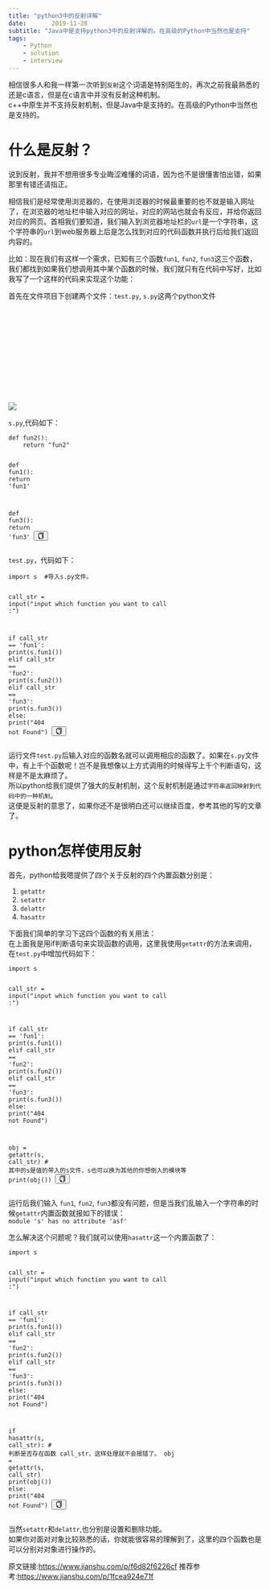 ```yaml
---
title: "python3中的反射详解"
date:       2019-11-28
subtitle: "Java中是支持python3中的反射详解的。在高级的Python中当然也是支持"
tags:
	- Python
	- solution
	- interview
---
```



<p>相信很多人和我一样第一次听到<code>反射</code>这个词语是特别陌生的，再次之前我最熟悉的还是c语言，但是在c语言中并没有反射这种机制。<br>
    c++中原生并不支持反射机制，但是Java中是支持的。在高级的Python中当然也是支持的。</p>
<h1>什么是反射？</h1>
<p>说到反射，我并不想用很多专业晦涩难懂的词语，因为也不是很懂害怕出错，如果那里有错还请指正。</p>
<p>相信我们是经常使用浏览器的，在使用浏览器的时候最重要的也不就是输入网址了，在浏览器的地址栏中输入对应的网址，对应的网站也就会有反应，并给你返回对应的网页。首相我们要知道，我们输入到浏览器地址栏的<code>url</code>是一个字符串，这个字符串的<code>url</code>到web服务器上后是怎么找到对应的代码函数并执行后给我们返回内容的。
</p>
<p>比如：现在我们有这样一个需求，已知有三个函数<code>fun1</code>, <code>fun2</code>, <code>fun3</code>这三个函数，我们都找到如果我们想调用其中某个函数的时候，我们就只有在代码中写好，比如我写了一个这样的代码来实现这个功能：
</p>
<p>首先在文件项目下创建两个文件：<code>test.py</code>, <code>s.py</code>这两个python文件</p>
<div class="image-package">
    <div class="image-container" style="max-width: 700px; max-height: 414px; background-color: transparent;">
        <div class="image-container-fill" style="padding-bottom: 37.3%;"></div>
        <div class="image-view" data-width="1110" data-height="414"><img
                data-original-src="//upload-images.jianshu.io/upload_images/13859457-3c31dd82c446cc0e.png"
                data-original-width="1110" data-original-height="414" data-original-format="image/png"
                data-original-filesize="72108" class="" data-image-index="0" style="cursor: zoom-in;"
                src="//upload-images.jianshu.io/upload_images/13859457-3c31dd82c446cc0e.png?imageMogr2/auto-orient/strip|imageView2/2/w/1110/format/webp">
        </div>
    </div>
    <div class="image-caption"></div>
</div>
<p><code>s.py</code>,代码如下：</p>
<pre class="line-numbers  language-python"><code class="  language-python"><span
        class="token keyword">def</span> <span class="token function">fun2</span><span
        class="token punctuation">(</span><span class="token punctuation">)</span><span
        class="token punctuation">:</span>
    <span class="token keyword">return</span> <span class="token string">"fun2"</span>


<span class="token keyword">def</span> <span class="token function">fun1</span><span
            class="token punctuation">(</span><span class="token punctuation">)</span><span
            class="token punctuation">:</span>
    <span class="token keyword">return</span> <span class="token string">'fun1'</span>


<span class="token keyword">def</span> <span class="token function">fun3</span><span
            class="token punctuation">(</span><span class="token punctuation">)</span><span
            class="token punctuation">:</span>
    <span class="token keyword">return</span> <span class="token string">'fun3'</span>
<span aria-hidden="true"
      class="line-numbers-rows"><span></span><span></span><span></span><span></span><span></span><span></span><span></span><span></span><span></span><span></span></span></code><button
        class="VJbwyy" type="button" aria-label="复制代码"><i aria-label="icon: copy" class="anticon anticon-copy"><svg
        viewBox="64 64 896 896" focusable="false" class="" data-icon="copy" width="1em" height="1em"
        fill="currentColor" aria-hidden="true"><path
        d="M832 64H296c-4.4 0-8 3.6-8 8v56c0 4.4 3.6 8 8 8h496v688c0 4.4 3.6 8 8 8h56c4.4 0 8-3.6 8-8V96c0-17.7-14.3-32-32-32zM704 192H192c-17.7 0-32 14.3-32 32v530.7c0 8.5 3.4 16.6 9.4 22.6l173.3 173.3c2.2 2.2 4.7 4 7.4 5.5v1.9h4.2c3.5 1.3 7.2 2 11 2H704c17.7 0 32-14.3 32-32V224c0-17.7-14.3-32-32-32zM350 856.2L263.9 770H350v86.2zM664 888H414V746c0-22.1-17.9-40-40-40H232V264h432v624z"></path></svg></i></button></pre>
<p><code>test.py</code>，代码如下：</p>
<pre class="line-numbers  language-python"><code class="  language-python"><span class="token keyword">import</span> s  <span
        class="token comment">#导入s.py文件。</span>

call_str <span class="token operator">=</span> <span class="token builtin">input</span><span
            class="token punctuation">(</span><span
            class="token string">"input which function you want to call :"</span><span
            class="token punctuation">)</span>

<span class="token keyword">if</span> call_str <span class="token operator">==</span> <span
            class="token string">'fun1'</span><span class="token punctuation">:</span>
    <span class="token keyword">print</span><span class="token punctuation">(</span>s<span
            class="token punctuation">.</span>fun1<span class="token punctuation">(</span><span
            class="token punctuation">)</span><span class="token punctuation">)</span>
<span class="token keyword">elif</span> call_str <span class="token operator">==</span> <span class="token string">'fun2'</span><span
            class="token punctuation">:</span>
    <span class="token keyword">print</span><span class="token punctuation">(</span>s<span
            class="token punctuation">.</span>fun2<span class="token punctuation">(</span><span
            class="token punctuation">)</span><span class="token punctuation">)</span>
<span class="token keyword">elif</span> call_str <span class="token operator">==</span> <span class="token string">'fun3'</span><span
            class="token punctuation">:</span>
    <span class="token keyword">print</span><span class="token punctuation">(</span>s<span
            class="token punctuation">.</span>fun3<span class="token punctuation">(</span><span
            class="token punctuation">)</span><span class="token punctuation">)</span>
<span class="token keyword">else</span><span class="token punctuation">:</span>
    <span class="token keyword">print</span><span class="token punctuation">(</span><span class="token string">"404 not Found"</span><span
            class="token punctuation">)</span>
<span aria-hidden="true"
      class="line-numbers-rows"><span></span><span></span><span></span><span></span><span></span><span></span><span></span><span></span><span></span><span></span><span></span><span></span></span></code><button
        class="VJbwyy" type="button" aria-label="复制代码"><i aria-label="icon: copy" class="anticon anticon-copy"><svg
        viewBox="64 64 896 896" focusable="false" class="" data-icon="copy" width="1em" height="1em"
        fill="currentColor" aria-hidden="true"><path
        d="M832 64H296c-4.4 0-8 3.6-8 8v56c0 4.4 3.6 8 8 8h496v688c0 4.4 3.6 8 8 8h56c4.4 0 8-3.6 8-8V96c0-17.7-14.3-32-32-32zM704 192H192c-17.7 0-32 14.3-32 32v530.7c0 8.5 3.4 16.6 9.4 22.6l173.3 173.3c2.2 2.2 4.7 4 7.4 5.5v1.9h4.2c3.5 1.3 7.2 2 11 2H704c17.7 0 32-14.3 32-32V224c0-17.7-14.3-32-32-32zM350 856.2L263.9 770H350v86.2zM664 888H414V746c0-22.1-17.9-40-40-40H232V264h432v624z"></path></svg></i></button></pre>
<p>
    运行文件<code>test.py</code>后输入对应的函数名就可以调用相应的函数了。如果在<code>s.py</code>文件中，有上千个函数呢！岂不是我想像以上方式调用的时候得写上千个判断语句，这样是不是太麻烦了。<br>
    所以python给我们提供了强大的反射机制，这个反射机制是通过<code>字符串返回映射到代码中的一种机制</code>。<br>
    这便是反射的意思了，如果你还不是很明白还可以继续百度，参考其他的写的文章了。</p>
<h1>python怎样使用反射</h1>
<p>首先，python给我嗯提供了四个关于反射的四个内置函数分别是：</p>
<ol>
    <li><code>getattr</code></li>
    <li><code>setattr</code></li>
    <li><code>delattr</code></li>
    <li><code>hasattr</code></li>
</ol>
<p>下面我们简单的学习下这四个函数的有关用法：<br>
    在上面我是用if判断语句来实现函数的调用，这里我使用<code>getattr</code>的方法来调用，在<code>test.py</code>中增加代码如下：</p>
<pre class="line-numbers  language-python"><code class="  language-python"><span class="token keyword">import</span> s

call_str <span class="token operator">=</span> <span class="token builtin">input</span><span
            class="token punctuation">(</span><span
            class="token string">"input which function you want to call :"</span><span
            class="token punctuation">)</span>

<span class="token keyword">if</span> call_str <span class="token operator">==</span> <span
            class="token string">'fun1'</span><span class="token punctuation">:</span>
    <span class="token keyword">print</span><span class="token punctuation">(</span>s<span
            class="token punctuation">.</span>fun1<span class="token punctuation">(</span><span
            class="token punctuation">)</span><span class="token punctuation">)</span>
<span class="token keyword">elif</span> call_str <span class="token operator">==</span> <span class="token string">'fun2'</span><span
            class="token punctuation">:</span>
    <span class="token keyword">print</span><span class="token punctuation">(</span>s<span
            class="token punctuation">.</span>fun2<span class="token punctuation">(</span><span
            class="token punctuation">)</span><span class="token punctuation">)</span>
<span class="token keyword">elif</span> call_str <span class="token operator">==</span> <span class="token string">'fun3'</span><span
            class="token punctuation">:</span>
    <span class="token keyword">print</span><span class="token punctuation">(</span>s<span
            class="token punctuation">.</span>fun3<span class="token punctuation">(</span><span
            class="token punctuation">)</span><span class="token punctuation">)</span>
<span class="token keyword">else</span><span class="token punctuation">:</span>
    <span class="token keyword">print</span><span class="token punctuation">(</span><span class="token string">"404 not Found"</span><span
            class="token punctuation">)</span>

obj <span class="token operator">=</span> <span class="token builtin">getattr</span><span
            class="token punctuation">(</span>s<span class="token punctuation">,</span> call_str<span
            class="token punctuation">)</span> <span class="token comment"># 其中的s是值的带入的s文件，s也可以换为其他的你想倒入的模块等</span>
<span class="token keyword">print</span><span class="token punctuation">(</span>obj<span
            class="token punctuation">(</span><span class="token punctuation">)</span><span
            class="token punctuation">)</span>
<span aria-hidden="true"
      class="line-numbers-rows"><span></span><span></span><span></span><span></span><span></span><span></span><span></span><span></span><span></span><span></span><span></span><span></span><span></span><span></span><span></span></span></code><button
        class="VJbwyy" type="button" aria-label="复制代码"><i aria-label="icon: copy" class="anticon anticon-copy"><svg
        viewBox="64 64 896 896" focusable="false" class="" data-icon="copy" width="1em" height="1em"
        fill="currentColor" aria-hidden="true"><path
        d="M832 64H296c-4.4 0-8 3.6-8 8v56c0 4.4 3.6 8 8 8h496v688c0 4.4 3.6 8 8 8h56c4.4 0 8-3.6 8-8V96c0-17.7-14.3-32-32-32zM704 192H192c-17.7 0-32 14.3-32 32v530.7c0 8.5 3.4 16.6 9.4 22.6l173.3 173.3c2.2 2.2 4.7 4 7.4 5.5v1.9h4.2c3.5 1.3 7.2 2 11 2H704c17.7 0 32-14.3 32-32V224c0-17.7-14.3-32-32-32zM350 856.2L263.9 770H350v86.2zM664 888H414V746c0-22.1-17.9-40-40-40H232V264h432v624z"></path></svg></i></button></pre>
<p>运行后我们输入 <code>fun1</code>, <code>fun2</code>, <code>fun3</code>都没有问题，但是当我们乱输入一个字符串的时候<code>getattr</code>内置函数就报如下的错误：<br>
    <code>module 's' has no attribute 'asf'</code></p>
<p>怎么解决这个问题呢？我们就可以使用<code>hasattr</code>这一个内置函数了：</p>
<pre class="line-numbers  language-python"><code class="  language-python"><span class="token keyword">import</span> s

call_str <span class="token operator">=</span> <span class="token builtin">input</span><span
            class="token punctuation">(</span><span
            class="token string">"input which function you want to call :"</span><span
            class="token punctuation">)</span>

<span class="token keyword">if</span> call_str <span class="token operator">==</span> <span
            class="token string">'fun1'</span><span class="token punctuation">:</span>
    <span class="token keyword">print</span><span class="token punctuation">(</span>s<span
            class="token punctuation">.</span>fun1<span class="token punctuation">(</span><span
            class="token punctuation">)</span><span class="token punctuation">)</span>
<span class="token keyword">elif</span> call_str <span class="token operator">==</span> <span class="token string">'fun2'</span><span
            class="token punctuation">:</span>
    <span class="token keyword">print</span><span class="token punctuation">(</span>s<span
            class="token punctuation">.</span>fun2<span class="token punctuation">(</span><span
            class="token punctuation">)</span><span class="token punctuation">)</span>
<span class="token keyword">elif</span> call_str <span class="token operator">==</span> <span class="token string">'fun3'</span><span
            class="token punctuation">:</span>
    <span class="token keyword">print</span><span class="token punctuation">(</span>s<span
            class="token punctuation">.</span>fun3<span class="token punctuation">(</span><span
            class="token punctuation">)</span><span class="token punctuation">)</span>
<span class="token keyword">else</span><span class="token punctuation">:</span>
    <span class="token keyword">print</span><span class="token punctuation">(</span><span class="token string">"404 not Found"</span><span
            class="token punctuation">)</span>

    
<span class="token keyword">if</span> <span class="token builtin">hasattr</span><span class="token punctuation">(</span>s<span
            class="token punctuation">,</span> call_str<span class="token punctuation">)</span><span
            class="token punctuation">:</span>    <span class="token comment"># 判断是否存在函数 call_str，这样处理就不会报错了。</span>
    obj <span class="token operator">=</span> <span class="token builtin">getattr</span><span class="token punctuation">(</span>s<span
            class="token punctuation">,</span> call_str<span class="token punctuation">)</span>
    <span class="token keyword">print</span><span class="token punctuation">(</span>obj<span
            class="token punctuation">(</span><span class="token punctuation">)</span><span
            class="token punctuation">)</span>
<span class="token keyword">else</span><span class="token punctuation">:</span>
    <span class="token keyword">print</span><span class="token punctuation">(</span><span class="token string">"404 not Found"</span><span
            class="token punctuation">)</span>
<span aria-hidden="true"
      class="line-numbers-rows"><span></span><span></span><span></span><span></span><span></span><span></span><span></span><span></span><span></span><span></span><span></span><span></span><span></span><span></span><span></span><span></span><span></span><span></span><span></span></span></code><button
        class="VJbwyy" type="button" aria-label="复制代码"><i aria-label="icon: copy" class="anticon anticon-copy"><svg
        viewBox="64 64 896 896" focusable="false" class="" data-icon="copy" width="1em" height="1em"
        fill="currentColor" aria-hidden="true"><path
        d="M832 64H296c-4.4 0-8 3.6-8 8v56c0 4.4 3.6 8 8 8h496v688c0 4.4 3.6 8 8 8h56c4.4 0 8-3.6 8-8V96c0-17.7-14.3-32-32-32zM704 192H192c-17.7 0-32 14.3-32 32v530.7c0 8.5 3.4 16.6 9.4 22.6l173.3 173.3c2.2 2.2 4.7 4 7.4 5.5v1.9h4.2c3.5 1.3 7.2 2 11 2H704c17.7 0 32-14.3 32-32V224c0-17.7-14.3-32-32-32zM350 856.2L263.9 770H350v86.2zM664 888H414V746c0-22.1-17.9-40-40-40H232V264h432v624z"></path></svg></i></button></pre>
<p>当然<code>setattr</code>和<code>delattr</code>,也分别是设置和删除功能。<br>
    如果你对面对对象比较熟悉的话，你就能很容易的理解到了，这里的四个函数也是可以分别对对象进行操作的。</p>
    

原文链接:https://www.jianshu.com/p/f6d82f6226cf
推荐参考:https://www.jianshu.com/p/1fcea924e71f